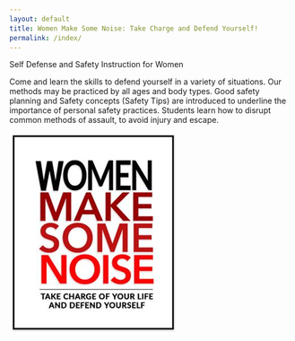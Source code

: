 ```yaml
---
layout: default
title: Women Make Some Noise: Take Charge and Defend Yourself!
permalink: /index/
---
```

Self Defense and Safety Instruction for Women

Come and learn the skills to defend yourself in a variety of situations. Our methods may be practiced by all ages and body types. Good safety planning and Safety concepts (Safety Tips) are introduced to underline the importance of personal safety practices. Students learn how to disrupt common methods of assault, to avoid injury and escape.

![Women Make Some Noise](assets/img/WMSN-logo-block-wh.jpg)
